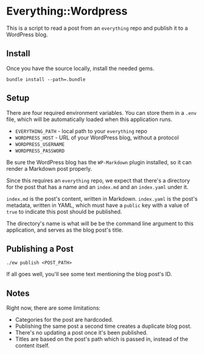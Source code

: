 # Everything::Wordpress

This is a script to read a post from an `everything` repo and publish it to a
WordPress blog.

## Install

Once you have the source locally, install the needed gems.

`bundle install --path=.bundle`

## Setup

There are four required environment variables. You can store them in a `.env`
file, which will be automatically loaded when this application runs.

- `EVERYTHING_PATH` - local path to your `everything` repo
- `WORDPRESS_HOST` - URL of your WordPress blog, without a protocol
- `WORDPRESS_USERNAME`
- `WORDPRESS_PASSWORD`

Be sure the WordPress blog has the `WP-Markdown` plugin installed, so it can
render a Markdown post properly.

Since this requires an `everything` repo, we expect that there's a directory
for the post that has a name and an `index.md` and an `index.yaml` under it.

`index.md` is the post's content, written in Markdown.
`index.yaml` is the post's metadata, written in YAML, which must have a
`public` key with a value of `true` to indicate this post should be published.

The directory's name is what will be be the command line argument to this
application, and serves as the blog post's title.

## Publishing a Post

```
./ew publish <POST_PATH>
```

If all goes well, you'll see some text mentioning the blog post's ID.

## Notes

Right now, there are some limitations:

- Categories for the post are hardcoded.
- Publishing the same post a second time creates a duplicate blog post.
- There's no updating a post once it's been published.
- Titles are based on the post's path which is passed in, instead of the content itself.

